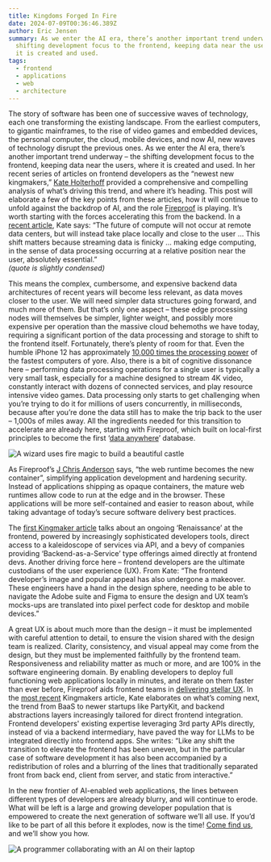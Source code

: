 ```yaml
---
title: Kingdoms Forged In Fire
date: 2024-07-09T00:36:46.389Z
author: Eric Jensen
summary: As we enter the AI era, there’s another important trend underway – the
  shifting development focus to the frontend, keeping data near the users, where
  it is created and used.
tags:
  - frontend
  - applications
  - web
  - architecture
---
```

The story of software has been one of successive waves of technology, each one transforming the existing landscape. From the earliest computers, to gigantic mainframes, to the rise of video games and embedded devices, the personal computer, the cloud, mobile devices, and now AI, new waves of technology disrupt the previous ones. As we enter the AI era, there’s another important trend underway – the shifting development focus to the frontend, keeping data near the users, where it is created and used. In her recent series of articles on frontend developers as the “newest new kingmakers,” [Kate Holterhoff](https://redmonk.com/kholterhoff/author/kholterhoff/) provided a comprehensive and compelling analysis of what’s driving this trend, and where it’s heading. This post will elaborate a few of the key points from these articles, how it will continue to unfold against the backdrop of AI, and the role [Fireproof](https://fireproof.storage/) is playing. It’s worth starting with the forces accelerating this from the backend. In a [recent article](https://redmonk.com/kholterhoff/2024/04/26/whither-serverless-compute/), Kate says: “The future of compute will not occur at remote data centers, but will instead take place locally and close to the user … This shift matters because streaming data is finicky … making edge computing, in the sense of data processing occurring at a relative position near the user, absolutely essential.”\
*(quote is slightly condensed)*

This means the complex, cumbersome, and expensive backend data architectures of recent years will become less relevant, as data moves closer to the user. We will need simpler data structures going forward, and much more of them. But that’s only one aspect – these edge processing nodes will themselves be simpler, lighter weight, and possibly more expensive per operation than the massive cloud behemoths we have today, requiring a significant portion of the data processing and storage to shift to the frontend itself. Fortunately, there’s plenty of room for that. Even the humble iPhone 12 has approximately [10,000 times the processing power](https://www.pcmag.com/news/space-wars-the-cray-2-supercomputer-vs-the-iphone-12) of the fastest computers of yore. Also, there is a bit of cognitive dissonance here – performing data processing operations for a single user is typically a very small task, especially for a machine designed to stream 4K video, constantly interact with dozens of connected services, and play resource intensive video games. Data processing only starts to get challenging when you’re trying to do it for millions of users concurrently, in milliseconds, because after you’re done the data still has to make the trip back to the user – 1,000s of miles away. All the ingredients needed for this transition to accelerate are already here, starting with Fireproof, which built on local-first principles to become the first ‘[data anywhere](https://fireproof.storage/posts/from-local-first-to-data-anywhere:-fireproof-in-2023/)’ database. 

![A wizard uses fire magic to build a beautiful castle ](/static/img/dall·e-2024-07-08-17.36.14-a-wizard-sitting-at-a-desk-in-a-large-dark-warehouse.-they-have-a-laptop-in-front-of-them-and-are-using-fire-magic-to-build-a-large-scale-model-of-an.webp "Forged In Fire")

As Fireproof’s [J Chris Anderson](https://twitter.com/jchris) says, “the web runtime becomes the new container”, simplifying application development and hardening security. Instead of applications shipping as opaque containers, the mature web runtimes allow code to run at the edge and in the browser. These applications will be more self-contained and easier to reason about, while taking advantage of today’s secure software delivery best practices.

The [first Kingmaker article](https://redmonk.com/kholterhoff/2024/02/15/frontend-developers-the-newest-new-kingmakers/) talks about an ongoing ‘Renaissance’ at the frontend, powered by increasingly sophisticated developers tools, direct access to a kaleidoscope of services via API, and a bevy of companies providing ‘Backend-as-a-Service’ type offerings aimed directly at frontend devs. Another driving force here – frontend developers are the ultimate custodians of the user experience (UX). From Kate: “The frontend developer’s image and popular appeal has also undergone a makeover. These engineers have a hand in the design sphere, needing to be able to navigate the Adobe suite and Figma to ensure the design and UX team’s mocks-ups are translated into pixel perfect code for desktop and mobile devices.”

A great UX is about much more than the design – it must be implemented with careful attention to detail, to ensure the vision shared with the design team is realized. Clarity, consistency, and visual appeal may come from the design, but they must be implemented faithfully by the frontend team. Responsiveness and reliability matter as much or more, and are 100% in the software engineering domain. By enabling developers to deploy full functioning web applications locally in minutes, and iterate on them faster than ever before, Fireproof aids frontend teams in [delivering stellar UX](https://fireproof.storage/posts/streamlining-database-development-to-eliminate-the-innovation-bottleneck/). In the [most recent](https://redmonk.com/kholterhoff/2024/03/28/the-future-of-frontend-is-already-here/) Kingmakers article, Kate elaborates on what’s coming next, the trend from BaaS to newer startups like PartyKit, and backend abstractions layers increasingly tailored for direct frontend integration. Frontend developers' existing expertise leveraging 3rd party APIs directly, instead of via a backend intermediary, have paved the way for LLMs to be integrated directly into frontend apps. She writes: “Like any shift the transition to elevate the frontend has been uneven, but in the particular case of software development it has also been accompanied by a redistribution of roles and a blurring of the lines that traditionally separated front from back end, client from server, and static from interactive.”

In the new frontier of AI-enabled web applications, the lines between different types of developers are already blurry, and will continue to erode. What will be left is a large and growing developer population that is empowered to create the next generation of software we’ll all use. If you’d like to be part of all this before it explodes, now is the time! [Come find us](https://fireproof.storage/service-and-support/), and we’ll show you how.

![A programmer collaborating with an AI on their laptop](/static/img/screenshot-2024-07-08-at-6.10.22 pm.png "A Fire Wizard IRL")